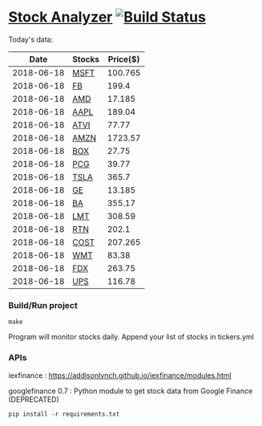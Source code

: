 # [Stock Analyzer](https://ogoyal.github.io/StockAnalyzer/) [![Build Status](https://travis-ci.org/ogoyal/StockAnalyzer.svg?branch=master)](https://travis-ci.org/ogoyal/StockAnalyzer)

Today's data:

| Date| Stocks| Price($) | 
| --- | --- | ---  | 
| 2018-06-18| [MSFT](https://plot.ly/~ogoyal/2)| 100.765 | 
| 2018-06-18| [FB](https://plot.ly/~ogoyal/4)| 199.4 | 
| 2018-06-18| [AMD](https://plot.ly/~ogoyal/6)| 17.185 | 
| 2018-06-18| [AAPL](https://plot.ly/~ogoyal/8)| 189.04 | 
| 2018-06-18| [ATVI](https://plot.ly/~ogoyal/10)| 77.77 | 
| 2018-06-18| [AMZN](https://plot.ly/~ogoyal/12)| 1723.57 | 
| 2018-06-18| [BOX](https://plot.ly/~ogoyal/14)| 27.75 | 
| 2018-06-18| [PCG](https://plot.ly/~ogoyal/16)| 39.77 | 
| 2018-06-18| [TSLA](https://plot.ly/~ogoyal/18)| 365.7 | 
| 2018-06-18| [GE](https://plot.ly/~ogoyal/20)| 13.185 | 
| 2018-06-18| [BA](https://plot.ly/~ogoyal/22)| 355.17 | 
| 2018-06-18| [LMT](https://plot.ly/~ogoyal/24)| 308.59 | 
| 2018-06-18| [RTN](https://plot.ly/~ogoyal/26)| 202.1 | 
| 2018-06-18| [COST](https://plot.ly/~ogoyal/28)| 207.265 | 
| 2018-06-18| [WMT](https://plot.ly/~ogoyal/30)| 83.38 | 
| 2018-06-18| [FDX](https://plot.ly/~ogoyal/32)| 263.75 | 
| 2018-06-18| [UPS](https://plot.ly/~ogoyal/34)| 116.78 | 

### Build/Run project

```
make
```

Program will monitor stocks daily. Append your list of stocks in tickers.yml

### APIs
iexfinance : https://addisonlynch.github.io/iexfinance/modules.html

googlefinance 0.7 : Python module to get stock data from Google Finance (DEPRECATED)

```
pip install -r requirements.txt
```
